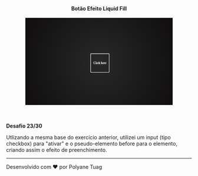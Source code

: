 <p align="center"><strong>Botão Efeito Liquid Fill</strong><br><br>
 <img width= '400' src="../.github/gifts/Dia23.gif">
</p><br>

 <p><strong>Desafio 23/30</strong></p>
 
 Utlizando a mesma base do exercício anterior, utilizei um input (tipo checkbox) para "ativar" e o pseudo-elemento before para o elemento, criando assim o efeito de preenchimento.
 
 
 ---
Desenvolvido com ❤ por Polyane Tuag